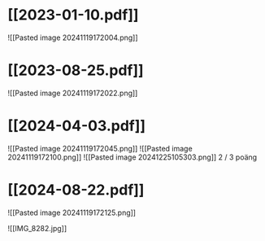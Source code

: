 # [[2023-01-10.pdf]]
![[Pasted image 20241119172004.png]]

# [[2023-08-25.pdf]]
![[Pasted image 20241119172022.png]]

# [[2024-04-03.pdf]]
![[Pasted image 20241119172045.png]]
![[Pasted image 20241119172100.png]]
![[Pasted image 20241225105303.png]]
2  / 3 poäng
# [[2024-08-22.pdf]]
![[Pasted image 20241119172125.png]]

![[IMG_8282.jpg]]

